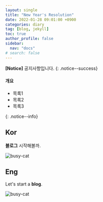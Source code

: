 ```yaml
---
layout: single
title: "New Year's Resolution"
date: 2022-01-28 09:01:00 +0900
categories: diary
tag: [blog, jekyll]
toc: true
author_profile: false
sidebar:
  nav: "docs"
# search: false
---
```


<!-- 한 줄 공지 -->

**[Notice]** 공지사항입니다.
{: .notice--success}

<!-- 여러 줄 공지 - 개요로 사용 -->
<div class="notice">
<h4>개요</h4>
<ul>
    <li>목록1</li>
    <li>목록2</li>
    <li>목록3</li>
</ul>
</div>
{: .notice--info}

<!-- 한글 -->

## Kor

**블로그** 시작해볼까.

![busy-cat](https://media.tenor.com/bxe8Qsx3UusAAAAM/cat.gif)

<!-- 영어 -->

## Eng

Let's start a **blog**.

![busy-cat](https://media.tenor.com/bxe8Qsx3UusAAAAM/cat.gif)

<!-- ![busy-cat](../images/2024-01-17-starting-blog/busy-cat.gif) -->

<!-- ```python
print("Hello, world!")
``` -->
